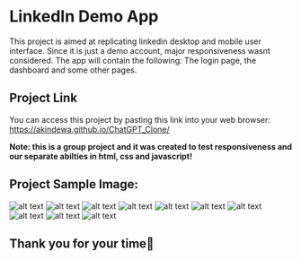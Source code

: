 # LinkedIn Demo App

This project is aimed at replicating linkedin desktop and mobile user interface. Since it is just a demo account, major responsiveness wasnt considered. The app will contain the following: The login page, the dashboard and some other pages.

## Project Link

You can access this project by pasting this link into your web browser: https://akindewa.github.io/ChatGPT_Clone/


**Note: this is a group project and it was created to test responsiveness and our separate abilties in html, css and javascript!**

## Project Sample Image:

![alt text](<images/Screenshot 2024-09-29 at 11.28.48 AM.png>) 
![alt text](<images/Screenshot 2024-09-29 at 11.29.02 AM.png>) 
![alt text](<images/Screenshot 2024-09-29 at 11.29.09 AM.png>) 
![alt text](<images/Screenshot 2024-09-29 at 11.29.15 AM.png>) 
![alt text](<images/Screenshot 2024-09-29 at 11.29.19 AM.png>) 
![alt text](<images/Screenshot 2024-09-29 at 11.29.22 AM.png>) 
![alt text](<images/Screenshot 2024-09-29 at 11.29.32 AM.png>) 
![alt text](<images/Screenshot 2024-09-29 at 11.29.38 AM.png>) 
![alt text](<images/Screenshot 2024-09-29 at 11.29.43 AM.png>) 
![alt text](<images/Screenshot 2024-09-29 at 11.29.51 AM.png>)

## Thank you for your time🥰